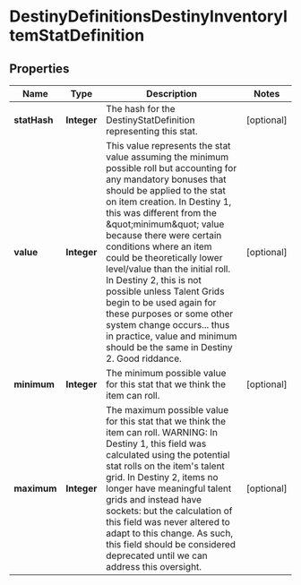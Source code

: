 
# DestinyDefinitionsDestinyInventoryItemStatDefinition

## Properties
Name | Type | Description | Notes
------------ | ------------- | ------------- | -------------
**statHash** | **Integer** | The hash for the DestinyStatDefinition representing this stat. |  [optional]
**value** | **Integer** | This value represents the stat value assuming the minimum possible roll but accounting for any mandatory bonuses that should be applied to the stat on item creation.  In Destiny 1, this was different from the \&quot;minimum\&quot; value because there were certain conditions where an item could be theoretically lower level/value than the initial roll.   In Destiny 2, this is not possible unless Talent Grids begin to be used again for these purposes or some other system change occurs... thus in practice, value and minimum should be the same in Destiny 2. Good riddance. |  [optional]
**minimum** | **Integer** | The minimum possible value for this stat that we think the item can roll. |  [optional]
**maximum** | **Integer** | The maximum possible value for this stat that we think the item can roll.  WARNING: In Destiny 1, this field was calculated using the potential stat rolls on the item&#39;s talent grid. In Destiny 2, items no longer have meaningful talent grids and instead have sockets: but the calculation of this field was never altered to adapt to this change. As such, this field should be considered deprecated until we can address this oversight. |  [optional]



